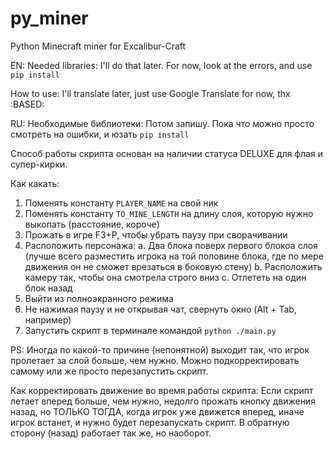 # py_miner
Python Minecraft miner for Excalibur-Craft


EN:
Needed libraries:
I'll do that later. For now, look at the errors, and use ```pip install```

How to use:
I'll translate later, just use Google Translate for now, thx :BASED:

RU:
Необходимые библиотеки:
Потом запишу. Пока что можно просто смотреть на ошибки, и юзать ```pip install```

Способ работы скрипта основан на наличии статуса DELUXE для флая и супер-кирки.

Как какать:
1. Поменять константу ```PLAYER_NAME``` на свой ник
2. Поменять константу ```TO_MINE_LENGTH``` на длину слоя, которую нужно выкопать (расстояние, короче)
3. Прожать в игре F3+P, чтобы убрать паузу при сворачивании
4. Расположить персонажа:
    a. Два блока поверх первого блокоа слоя (лучше всего разместить игрока на той половине блока, где по мере движения он не сможет врезаться в боковую стену)
    b. Расположить камеру так, чтобы она смотрела строго вниз
    с. Отлететь на один блок назад
5. Выйти из полноэкранного режима
6. Не нажимая паузу и не открывая чат, свернуть окно (Alt + Tab, например)
7. Запустить скрипт в терминале командой ```python ./main.py```

PS:
Иногда по какой-то причине (непонятной) выходит так, что игрок пролетает за слой больше, чем нужно. Можно подкорректировать самому или же просто перезапустить скрипт.

Как корректировать движение во время работы скрипта:
Если скрипт летает вперед больше, чем нужно, недолго прожать кнопку движения назад, но ТОЛЬКО ТОГДА, когда игрок уже движется вперед, иначе игрок встанет, и нужно будет перезапускать скрипт. В обратную сторону (назад) работает так же, но наоборот.